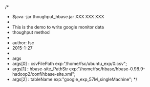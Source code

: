 /*
 * $java -jar thoughput_hbase.jar XXX XXX XXX
 * 
 * This is the demo to write google monitor data
 * thoughput method 
 * 
 * author: fsc
 * 2015-1-27
 * 
 * args	
 * args[0] :  csvFilePath 		  	exp:"/home/fsc/ubuntu_exp/0.csv";
 * args[1] :  hbase-site_PathStr  	exp:"/home/fsc/hbase/hbase-0.98.9-hadoop2/conf/hbase-site.xml";
 * args[2] :  tableName				exp:"google_exp_57M_singleMachine";
 */
